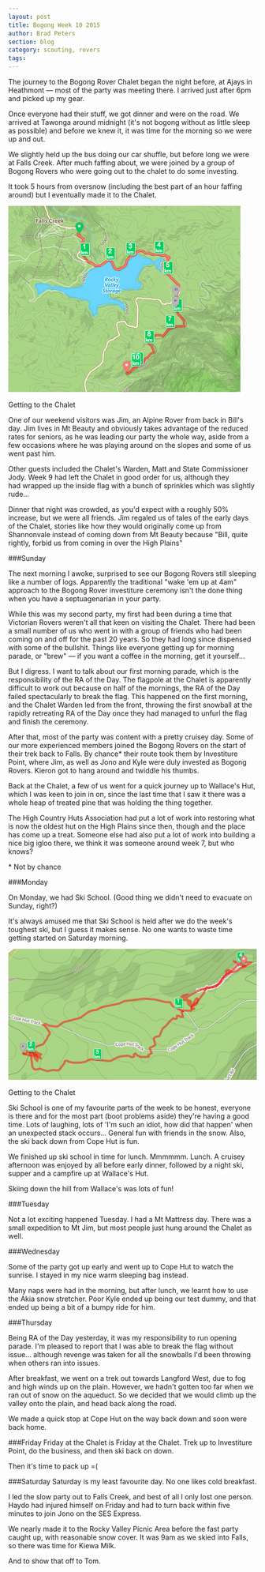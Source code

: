 ```yaml
---
layout: post
title: Bogong Week 10 2015
author: Brad Peters
section: blog
category: scouting, rovers
tags: 
---
```

The journey to the Bogong Rover Chalet began the night before, at Ajays in Heathmont — most of the party was meeting there. I arrived just after 6pm and picked up my gear.

Once everyone had their stuff, we got dinner and were on the road. We arrived at Tawonga around midnight (it's not bogong without as little sleep as possible) and before we knew it, it was time for the morning so we were up and out.

<!--more-->

We slightly held up the bus doing our car shuffle, but before long we were at Falls Creek. After much faffing about, we were joined by a group of Bogong Rovers who were going out to the chalet to do some investing.

It took 5 hours from oversnow (including the best part of an hour faffing around) but I eventually made it to the Chalet.

<div class="blog-image-centre">
  <img src="/blog/assets/2015-09/log-gettingthere.png" alt="my route from Falls to the Chalet" />
  <p>Getting to the Chalet</p>
</div>

One of our weekend visitors was Jim, an Alpine Rover from back in Bill's day. Jim lives in Mt Beauty and obviously takes advantage of the reduced rates for seniors, as he was leading our party the whole way, aside from a few occasions where he was playing around on the slopes and some of us went past him.

Other guests included the Chalet's Warden, Matt and State Commissioner Jody. Week 9 had left the Chalet in good order for us, although they had wrapped up the inside flag with a bunch of sprinkles which was slightly rude...

Dinner that night was crowded, as you'd expect with a roughly 50% increase, but we were all friends. Jim regaled us of tales of the early days of the Chalet, stories like how they would originally come up from Shannonvale instead of coming down from Mt Beauty because "Bill, quite rightly, forbid us from coming in over the High Plains"

###Sunday

The next morning I awoke, surprised to see our Bogong Rovers still sleeping like a number of logs. Apparently the traditional "wake 'em up at 4am" approach to the Bogong Rover investiture ceremony isn't the done thing when you have a septuagenarian in your party.

While this was my second party, my first had been during a time that Victorian Rovers weren't all that keen on visiting the Chalet. There had been a small number of us who went in with a group of friends who had been coming on and off for the past 20 years. So they had long since dispensed with some of the bullshit. Things like everyone getting up for morning parade, or "brew" &mdash; if you want a coffee in the morning, get it yourself...

But I digress. I want to talk about our first morning parade, which is the responsibility of the RA of the Day. The flagpole at the Chalet is apparently difficult to work out because on half of the mornings, the RA of the Day failed spectacularly to break the flag. This happened on the first morning, and the Chalet Warden led from the front, throwing the first snowball at the rapidly retreating RA of the Day once they had managed to unfurl the flag and finish the ceremony.

After that, most of the party was content with a pretty cruisey day. Some of our more experienced members joined the Bogong Rovers on the start of their trek back to Falls. By chance* their route took them by Investiture Point, where Jim, as well as Jono and Kyle were duly invested as Bogong Rovers. Kieron got to hang around and twiddle his thumbs.

Back at the Chalet, a few of us went for a quick journey up to Wallace's Hut, which I was keen to join in on, since the last time that I saw it there was a whole heap of treated pine that was holding the thing together.

The High Country Huts Association had put a lot of work into restoring what is now the oldest hut on the High Plains since then, though and the place has come up a treat. Someone else had also put a lot of work into building a nice big igloo there, we think it was someone around week 7, but who knows?

&#42; Not by chance

###Monday

On Monday, we had Ski School. (Good thing we didn't need to evacuate on Sunday, right?)

It's always amused me that Ski School is held after we do the week's toughest ski, but I guess it makes sense. No one wants to waste time getting started on Saturday morning.

<div class="blog-image-centre">
  <img src="/blog/assets/2015-09/log-skischool.png" alt="Route on day 3" />
  <p>Getting to the Chalet</p>
</div>

Ski School is one of my favourite parts of the week to be honest, everyone is there and for the most part (boot problems aside) they're having a good time. Lots of laughing, lots of 'I'm such an idiot, how did that happen' when an unexpected stack occurs... General fun with friends in the snow. Also, the ski back down from Cope Hut is fun.

We finished up ski school in time for lunch. Mmmmmm. Lunch. A cruisey afternoon was enjoyed by all before early dinner, followed by a night ski, supper and a campfire up at Wallace's Hut.

Skiing down the hill from Wallace's was lots of fun!

###Tuesday

Not a lot exciting happened Tuesday. I had a Mt Mattress day. There was a small expedition to Mt Jim, but most people just hung around the Chalet as well.


###Wednesday

Some of the party got up early and went up to Cope Hut to watch the sunrise. I stayed in my nice warm sleeping bag instead. 

Many naps were had in the morning, but after lunch, we learnt how to use the Akia snow stretcher. Poor Kyle ended up being our test dummy, and that ended up being a bit of a bumpy ride for him.

###Thursday

Being RA of the Day yesterday, it was my responsibility to run opening parade. I'm pleased to report that I was able to break the flag without issue... although revenge was taken for all the snowballs I'd been throwing when others ran into issues.

After breakfast, we went on a trek out towards Langford West, due to fog and high winds up on the plain. However, we hadn't gotten too far when we ran out of snow on the aqueduct. So we decided that we would climb up the valley onto the plain, and head back along the road.

We made a quick stop at Cope Hut on the way back down and soon were back home.

###Friday
Friday at the Chalet is Friday at the Chalet. Trek up to Investiture Point, do the business, and then ski back on down. 

Then it's time to pack up =(

###Saturday
Saturday is my least favourite day. No one likes cold breakfast.

I led the slow party out to Falls Creek, and best of all I only lost one person. Haydo had injured himself on Friday and had to turn back within five minutes to join Jono on the SES Express.

We nearly made it to the Rocky Valley Picnic Area before the fast party caught up, with reasonable snow cover. It was 9am as we skied into Falls, so there was time for Kiewa Milk. 

And to show that off to Tom.